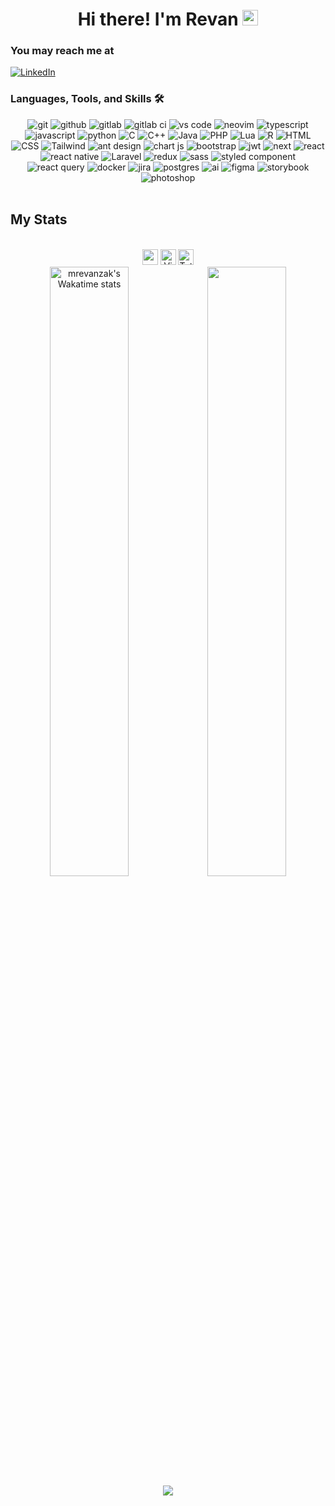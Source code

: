 <div align="center">
  <h1>Hi there! I'm Revan <img src="https://media.giphy.com/media/hvRJCLFzcasrR4ia7z/giphy.gif" width="25px"></h1>
</div>

### You may reach me at
[![LinkedIn](https://img.shields.io/badge/-LinkedIn-0077B5?style=for-the-badge&logo=linkedin)](https://www.linkedin.com/in/rev1006/)

### Languages, Tools, and Skills 🛠 ###
  <div align="center">
    <img src="https://img.shields.io/badge/Git-F05032?style=for-the-badge&logo=git&logoColor=white" alt="git" />
    <img src="https://img.shields.io/badge/GitHub-100000?style=for-the-badge&logo=github&logoColor=white" alt="github" />
  <img src="https://img.shields.io/badge/gitlab-%23181717.svg?style=for-the-badge&logo=gitlab&logoColor=white" alt="gitlab" />
  <img src="https://img.shields.io/badge/gitlab%20ci-%23181717.svg?style=for-the-badge&logo=gitlab&logoColor=white" alt="gitlab ci" />
      <img src="https://img.shields.io/badge/vs%20code-007ACC?style=for-the-badge&logo=visual%20studio%20code&logoColor=white" alt="vs code" />
  <img src="https://img.shields.io/badge/NeoVim-%2357A143.svg?&style=for-the-badge&logo=neovim&logoColor=white" alt="neovim" />
    <img src="https://img.shields.io/badge/typescript-%23007ACC.svg?style=for-the-badge&logo=typescript&logoColor=white" alt="typescript" />
    <img src="https://img.shields.io/badge/JavaScript-F7DF1E?style=for-the-badge&logo=javascript&logoColor=black" alt="javascript" />
      <img src="https://img.shields.io/badge/python-3776AB?style=for-the-badge&logo=python&logoColor=white" alt="python" />
    <img src="https://img.shields.io/badge/c-%2300599C.svg?style=for-the-badge&logo=c&logoColor=white" alt="C" />
    <img src="https://img.shields.io/badge/c++-%2300599C.svg?style=for-the-badge&logo=c%2B%2B&logoColor=white" alt="C++" />
    <img src="https://img.shields.io/badge/Java-ED8B00?style=for-the-badge&logo=java&logoColor=white" alt="Java"/>
      <img src="https://img.shields.io/badge/php-%23777BB4.svg?style=for-the-badge&logo=php&logoColor=white" alt="PHP"/>
  <img src="https://img.shields.io/badge/lua-%232C2D72.svg?style=for-the-badge&logo=lua&logoColor=white" alt="Lua"/>
   <img src="https://img.shields.io/badge/r-%23276DC3.svg?style=for-the-badge&logo=r&logoColor=white" alt="R"/>
    <img src="https://img.shields.io/badge/HTML5-E34F26?style=for-the-badge&logo=html5&logoColor=white" alt="HTML" />
    <img src="https://img.shields.io/badge/CSS-239120?&style=for-the-badge&logo=css3&logoColor=white" alt ="CSS" />
      <img src="https://img.shields.io/badge/tailwindcss-%2338B2AC.svg?style=for-the-badge&logo=tailwind-css&logoColor=white" alt="Tailwind" />
<img src="https://img.shields.io/badge/-AntDesign-%230170FE?style=for-the-badge&logo=ant-design&logoColor=white" alt="ant design" />
  <img src="https://img.shields.io/badge/chart.js-F5788D.svg?style=for-the-badge&logo=chart.js&logoColor=white" alt="chart js" />
  <img src="https://img.shields.io/badge/bootstrap-%23563D7C.svg?style=for-the-badge&logo=bootstrap&logoColor=white" alt="bootstrap" />
  <img src="https://img.shields.io/badge/JWT-black?style=for-the-badge&logo=JSON%20web%20tokens" alt="jwt" />
  <img src="https://img.shields.io/badge/Next-black?style=for-the-badge&logo=next.js&logoColor=white" alt="next" />
   <img src="https://img.shields.io/badge/React-61DAFB?style=for-the-badge&logo=react&logoColor=black" alt="react" /> 
  <img src="https://img.shields.io/badge/react_native-%2320232a.svg?style=for-the-badge&logo=react&logoColor=%2361DAFB" alt="react native" />
    <img src="https://img.shields.io/badge/laravel-%23FF2D20.svg?style=for-the-badge&logo=laravel&logoColor=white" alt="Laravel" />
  <img src="https://img.shields.io/badge/redux-%23593d88.svg?style=for-the-badge&logo=redux&logoColor=white" alt="redux" />
  <img src="https://img.shields.io/badge/SASS-hotpink.svg?style=for-the-badge&logo=SASS&logoColor=white" alt="sass" />
  <img src="https://img.shields.io/badge/styled--components-DB7093?style=for-the-badge&logo=styled-components&logoColor=white" alt="styled component" />
    <img src="https://img.shields.io/badge/-React%20Query-FF4154?style=for-the-badge&logo=react%20query&logoColor=white" alt="react query" />
  <img src="https://img.shields.io/badge/docker-%230db7ed.svg?style=for-the-badge&logo=docker&logoColor=white" alt="docker" />
  <img src="https://img.shields.io/badge/jira-%230A0FFF.svg?style=for-the-badge&logo=jira&logoColor=white" alt="jira" />
  <img src="https://img.shields.io/badge/postgres-%23316192.svg?style=for-the-badge&logo=postgresql&logoColor=white" alt="postgres" />
  <img src="https://img.shields.io/badge/adobe%20illustrator-%23FF9A00.svg?style=for-the-badge&logo=adobe%20illustrator&logoColor=white" alt="ai" />
  <img src="https://img.shields.io/badge/figma-%23F24E1E.svg?style=for-the-badge&logo=figma&logoColor=white" alt="figma" />
  <img src="https://img.shields.io/badge/-Storybook-FF4785?style=for-the-badge&logo=storybook&logoColor=white" alt="storybook" />
   <img src="https://img.shields.io/badge/adobe%20photoshop-31A8FF?style=for-the-badge&logo=adobe%20photoshop&logoColor=white" alt="photoshop" />
  </div><br>

## My Stats
<br>
<div align="center">
<img src="https://wakatime.com/badge/user/544317a4-d0db-4f4a-8383-97af1aa51ca1.svg" height="25" /></img>
<img src="https://komarev.com/ghpvc/?username=mrevanzak&color=blue" height="25" alt="Views on Github" />
<a href="https://wakatime.com/@00f001b2-d60a-4fc5-b7e1-4f45d89420c2"><img src="https://wakatime.com/badge/user/00f001b2-d60a-4fc5-b7e1-4f45d89420c2.svg" alt="Total time coded since Jan 25 2023" height="25"/></a>
</div>

<div justify-content="center" align="center">
 <a href="https://github.com/mrevanzak/mrevanzak"><img align="center" width="50%" display="flex" src="https://github-readme-stats.vercel.app/api/wakatime?username=mrevanzak&show_icons=true&theme=dracula&layout=compact&hide_border=true&hide=Other,Others,Text,JSON,lir&custom_title=Wakatime%20Total%20Stats%20Since%20January%202023" alt="mrevanzak's Wakatime stats" /></a><a href="https://github.com/mrevanzak/mrevanzak"><img align="center" width="50%" src="https://github-readme-stats.vercel.app/api?username=mrevanzak&theme=dracula&hide_border=true&count_private=true&hide=issues&show_icons=true" /></a>
  <a href="https://github.com/mrevanzak/mrevanzak"><img align="center" display="flex" src="https://github-readme-stats.vercel.app/api/top-langs/?username=mrevanzak&layout=compact&langs_count=10&theme=dracula&)" /></a>
 </div>
